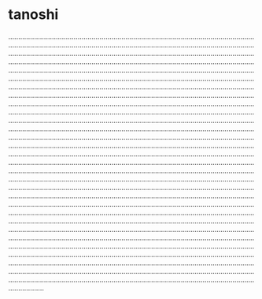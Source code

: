 # tanoshi

..........................................................................................................................................................................................................................................................................................................................................................................................................................................................................................................................................................................................................................................................................................................................................................................................................................................................................................................................................................................................................................................................................................................................................................................................................................................................................................................................................................................................................................................................................................................................................................................................................................................................................................................................................................................................................................................................................................................................................................................................................................................................................................................................................................................................................................................................................................................................................................................................................................................................................................................................................................................................................................................................................................................................................................................................................................................................................................................................................................................................................................................................................................................................................................................................................................................................................................................................................................................................................................................................................................................................................................................................................................................................................................................................................................................................................................................................................................